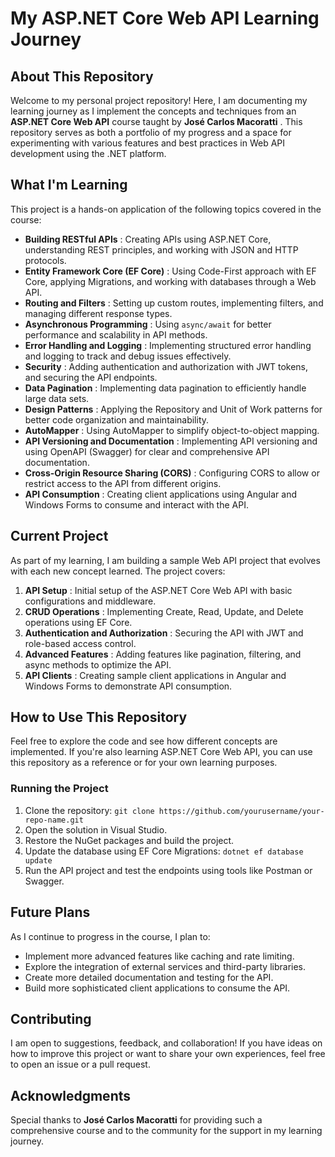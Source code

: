 
# My ASP.NET Core Web API Learning Journey

## About This Repository

Welcome to my personal project repository! Here, I am documenting my learning journey as I implement the concepts and techniques from an **ASP.NET Core Web API** course taught by  **José Carlos Macoratti** . This repository serves as both a portfolio of my progress and a space for experimenting with various features and best practices in Web API development using the .NET platform.

## What I'm Learning

This project is a hands-on application of the following topics covered in the course:

* **Building RESTful APIs** : Creating APIs using ASP.NET Core, understanding REST principles, and working with JSON and HTTP protocols.
* **Entity Framework Core (EF Core)** : Using Code-First approach with EF Core, applying Migrations, and working with databases through a Web API.
* **Routing and Filters** : Setting up custom routes, implementing filters, and managing different response types.
* **Asynchronous Programming** : Using `async/await` for better performance and scalability in API methods.
* **Error Handling and Logging** : Implementing structured error handling and logging to track and debug issues effectively.
* **Security** : Adding authentication and authorization with JWT tokens, and securing the API endpoints.
* **Data Pagination** : Implementing data pagination to efficiently handle large data sets.
* **Design Patterns** : Applying the Repository and Unit of Work patterns for better code organization and maintainability.
* **AutoMapper** : Using AutoMapper to simplify object-to-object mapping.
* **API Versioning and Documentation** : Implementing API versioning and using OpenAPI (Swagger) for clear and comprehensive API documentation.
* **Cross-Origin Resource Sharing (CORS)** : Configuring CORS to allow or restrict access to the API from different origins.
* **API Consumption** : Creating client applications using Angular and Windows Forms to consume and interact with the API.

## Current Project

As part of my learning, I am building a sample Web API project that evolves with each new concept learned. The project covers:

1. **API Setup** : Initial setup of the ASP.NET Core Web API with basic configurations and middleware.
2. **CRUD Operations** : Implementing Create, Read, Update, and Delete operations using EF Core.
3. **Authentication and Authorization** : Securing the API with JWT and role-based access control.
4. **Advanced Features** : Adding features like pagination, filtering, and async methods to optimize the API.
5. **API Clients** : Creating sample client applications in Angular and Windows Forms to demonstrate API consumption.

## How to Use This Repository

Feel free to explore the code and see how different concepts are implemented. If you're also learning ASP.NET Core Web API, you can use this repository as a reference or for your own learning purposes.

### Running the Project

1. Clone the repository: ```git clone https://github.com/yourusername/your-repo-name.git```
2. Open the solution in Visual Studio.
3. Restore the NuGet packages and build the project.
4. Update the database using EF Core Migrations: ```dotnet ef database update```
5. Run the API project and test the endpoints using tools like Postman or Swagger.

## Future Plans

As I continue to progress in the course, I plan to:

* Implement more advanced features like caching and rate limiting.
* Explore the integration of external services and third-party libraries.
* Create more detailed documentation and testing for the API.
* Build more sophisticated client applications to consume the API.

## Contributing

I am open to suggestions, feedback, and collaboration! If you have ideas on how to improve this project or want to share your own experiences, feel free to open an issue or a pull request.

## Acknowledgments

Special thanks to **José Carlos Macoratti** for providing such a comprehensive course and to the community for the support in my learning journey.
